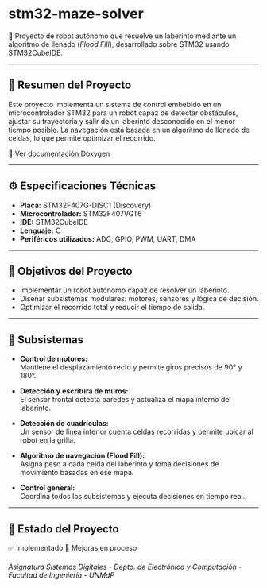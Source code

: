 # stm32-maze-solver

🚗 Proyecto de robot autónomo que resuelve un laberinto mediante un algoritmo de llenado (*Flood Fill*), desarrollado sobre STM32 usando STM32CubeIDE.

---

## 🧭 Resumen del Proyecto

Este proyecto implementa un sistema de control embebido en un microcontrolador STM32 para un robot capaz de detectar obstáculos, ajustar su trayectoria y salir de un laberinto desconocido en el menor tiempo posible. La navegación está basada en un algoritmo de llenado de celdas, lo que permite optimizar el recorrido.

📄 [Ver documentación Doxygen](https://demianmozo.github.io/stm32-maze-solver/)

---

## ⚙️ Especificaciones Técnicas

- **Placa:** STM32F407G-DISC1 (Discovery)
- **Microcontrolador:** STM32F407VGT6  
- **IDE:** STM32CubeIDE  
- **Lenguaje:** C  
- **Periféricos utilizados:** ADC, GPIO, PWM, UART, DMA  

---

## 🎯 Objetivos del Proyecto

- Implementar un robot autónomo capaz de resolver un laberinto.  
- Diseñar subsistemas modulares: motores, sensores y lógica de decisión.  
- Optimizar el recorrido total y reducir el tiempo de salida.  

---

## 🧩 Subsistemas

- **Control de motores:**  
  Mantiene el desplazamiento recto y permite giros precisos de 90° y 180°.

- **Detección y escritura de muros:**  
  El sensor frontal detecta paredes y actualiza el mapa interno del laberinto.

- **Detección de cuadrículas:**  
  Un sensor de línea inferior cuenta celdas recorridas y permite ubicar al robot en la grilla.

- **Algoritmo de navegación (Flood Fill):**  
  Asigna peso a cada celda del laberinto y toma decisiones de movimiento basadas en ese mapa.

- **Control general:**  
  Coordina todos los subsistemas y ejecuta decisiones en tiempo real.

---

## 🏁 Estado del Proyecto

✅ Implementado
🔧 Mejoras en proceso

###### Asignatura Sistemas Digitales - Depto. de Electrónica y Computación - Facultad de Ingeniería - UNMdP 

